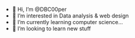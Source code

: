 - 👋 Hi, I’m @DBC00per
- 👀 I’m interested in Data analysis & web design
- 🌱 I’m currently learning computer science...
- 💞️ I’m looking to learn new stuff
